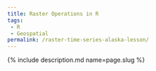 ```yaml
---
title: Raster Operations in R
tags:
 - R
 - Geospatial
permalink: /raster-time-series-alaska-lesson/
---
```

{% include description.md name=page.slug %}

